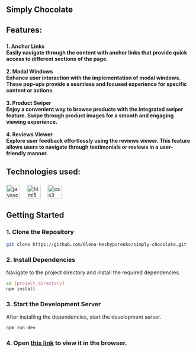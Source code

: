 <h2 align="left">Simply Chocolate</h2>

###

<h2 align="left">Features:</h2>

###

<h4 align="left">1. Anchor Links<br>Easily navigate through the content with anchor links that provide quick access to different sections of the page.<br><br>2. Modal Windows<br>Enhance user interaction with the implementation of modal windows. These pop-ups provide a seamless and focused experience for specific content or actions.<br><br>3. Product Swiper<br>Enjoy a convenient way to browse products with the integrated swiper feature. Swipe through product images for a smooth and engaging viewing experience.<br><br>4. Reviews Viewer<br>Explore user feedback effortlessly using the reviews viewer. This feature allows users to navigate through testimonials or reviews in a user-friendly manner.</h4>

###

<h2 align="left">Technologies used:</h2>

###

<div align="left">
  <img src="https://img.shields.io/badge/JavaScript-F7DF1E?logo=javascript&logoColor=black&style=for-the-badge" height="37" alt="javascript logo"  />
  <img width="11" />
  <img src="https://img.shields.io/badge/HTML5-E34F26?logo=html5&logoColor=white&style=for-the-badge" height="37" alt="html5 logo"  />
  <img width="11" />
  <img src="https://img.shields.io/badge/CSS3-1572B6?logo=css3&logoColor=white&style=for-the-badge" height="37" alt="css3 logo"  />
</div>

###

## Getting Started

### 1. Clone the Repository

```bash
git clone https://github.com/Olena-Nechyporenko/simply-chocolate.git
```
### 2. Install Dependencies

Navigate to the project directory and install the required dependencies.

```bash
cd [project_directory]
npm install
```

### 3. Start the Development Server

After installing the dependencies, start the development server.

```bash
npm run dev
```

### 4. Open [this link](https://nataly-naf.github.io/cookie-army/) to view it in the browser.
